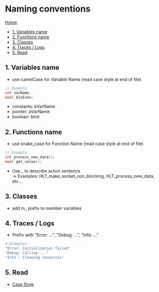 # Naming conventions <!-- omit in toc -->

[Home](../README.md)

- [1. Variables name](#1-variables-name)
- [2. Functions name](#2-functions-name)
- [3. Classes](#3-classes)
- [4. Traces / Logs](#4-traces--logs)
- [5. Read](#5-read)

## 1. Variables name

- use camelCase for Variable Name (read case style at end of file)
```c++
// Example
int varName;
bool bIsEven;
```

- constants: kVarName  
- pointer: pVarName  
- boolean: bInit  

## 2. Functions name

- use snake_case for Function Name (read case style at end of file)
```c++
// Example
int process_new_data();
bool get_value();
```

- Use _ to describe action sentence  
-> Examples: HLT_make_socket_non_blocking, HLT_process_new_data, etc...  

## 3. Classes

- add m_ prefix to member variables  

## 4. Traces / Logs

- Prefix with "Error: ...", "Debug: ...", "Info: ..."  

```bash
# Examples
"Error: Initialization failed"
"Debug: Calling ..."
"Info : Cleaning resources"  
```

## 5. Read

- [Case Style](https://medium.com/better-programming/string-case-styles-camel-pascal-snake-and-kebab-case-981407998841)